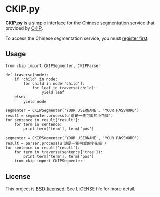 # CKIP.py

**CKIP.py** is a simple interface for the Chinese segmentation service that provided by [CKIP](http://ckip.iis.sinica.edu.tw/CKIP/index.htm).

To access the Chinese segmentation service, you must [register first](http://ckipsvr.iis.sinica.edu.tw/reg.php).

## Usage

    from ckip import CKIPSegmenter, CKIPParser

    def traverse(node):
        if 'child' in node:
            for child in node['child']:
                for leaf in traverse(child):
                    yield leaf
        else:
            yield node

    segmenter = CKIPSegmenter('YOUR USERNAME', 'YOUR PASSWORD')
    result = segmenter.process(u'這是一隻可愛的小花貓')
    for sentence in result['result']:
        for term in sentence:
            print term['term'], term['pos']

    segmenter = CKIPSegmenter('YOUR USERNAME', 'YOUR PASSWORD')
    result = parser.process(u'這是一隻可愛的小花貓')
    for sentence in result['result']:
        for term in traverse(sentence['tree']):
            print term['term'], term['pos']
        from ckip import CKIPSegmenter

## License

This project is [BSD-licensed](http://www.opensource.org/licenses/BSD-3-Clause). See LICENSE file for more detail.
